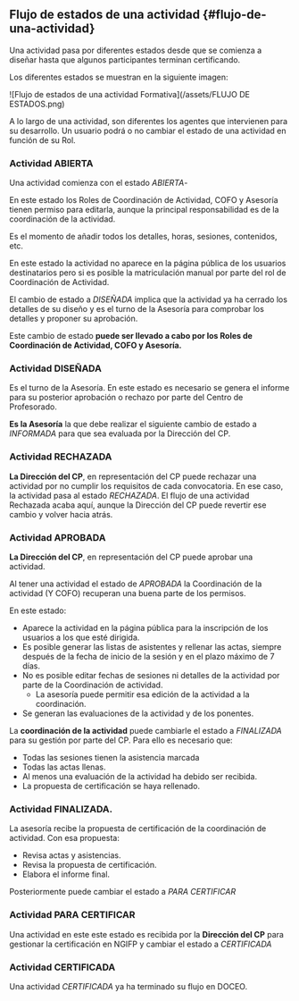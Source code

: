 ## Flujo de estados de una actividad {#flujo-de-una-actividad}

Una actividad pasa por diferentes estados desde que se comienza a diseñar hasta que algunos participantes terminan certificando.

Los diferentes estados se muestran en la siguiente imagen:

![Flujo de estados de una actividad Formativa](/assets/FLUJO DE ESTADOS.png)

A lo largo de una actividad, son diferentes los agentes que intervienen para su desarrollo. Un usuario podrá o no cambiar el estado de una actividad en función de su Rol.

### Actividad ABIERTA

Una actividad comienza con el estado _ABIERTA_-

En este estado los Roles de Coordinación de Actividad, COFO y Asesoría tienen permiso para editarla, aunque la principal responsabilidad es de la coordinación de la actividad.

Es el momento de añadir todos los detalles, horas, sesiones, contenidos, etc.

En este estado la actividad no aparece en la página pública de los usuarios destinatarios pero si es posible la matriculación manual por parte del rol de Coordinación de Actividad.

El cambio de estado a _DISEÑADA_ implica que la actividad ya ha cerrado los detalles de su diseño y es el turno de la Asesoría para comprobar los detalles y proponer su aprobación.

Este cambio de estado **puede ser llevado a cabo por los Roles de Coordinación de Actividad, COFO y Asesoría.**

### Actividad DISEÑADA

Es el turno de la Asesoría. En este estado es necesario se genera el informe para su posterior aprobación o rechazo por parte del Centro de Profesorado.

**Es la Asesoría** la que debe realizar el siguiente cambio de estado a _INFORMADA_ para que sea evaluada por la Dirección del CP.

### Actividad RECHAZADA

**La Dirección del CP**, en representación del CP puede rechazar una actividad por no cumplir los requisitos de cada convocatoria. En ese caso, la actividad pasa al estado _RECHAZADA_. El flujo de una actividad Rechazada acaba aquí, aunque la Dirección del CP puede revertir ese cambio y volver hacia atrás.

### Actividad APROBADA

**La Dirección del CP**, en representación del CP puede aprobar una actividad.

Al tener una actividad el estado de _APROBADA_ la Coordinación de la actividad (Y COFO) recuperan una buena parte de los permisos.

En este estado:

* Aparece la actividad en la página pública para la inscripción de los usuarios a los que esté dirigida.
* Es posible generar las listas de asistentes y rellenar las actas, siempre después de la fecha de inicio de la sesión y en el plazo máximo de 7 días.
* No es posible editar fechas de sesiones ni detalles de la actividad por parte de la Coordinación de actividad.
    * La asesoría puede permitir esa edición de la actividad a la coordinación.
* Se generan las evaluaciones de la actividad y de los ponentes.

La **coordinación de la actividad** puede cambiarle el estado a _FINALIZADA_ para su gestión por parte del CP. Para ello es necesario que:

* Todas las sesiones tienen la asistencia marcada
* Todas las actas llenas.
* Al menos una evaluación de la actividad ha debido ser recibida. 
* La propuesta de certificación se haya rellenado.

### Actividad FINALIZADA.

La asesoría recibe la propuesta de certificación de la coordinación de actividad. Con esa propuesta:

* Revisa actas y asistencias.
* Revisa la propuesta de certificación.
* Elabora el informe final.

Posteriormente puede cambiar el estado a _PARA CERTIFICAR_

### Actividad PARA CERTIFICAR

Una actividad en este este estado es recibida por la **Dirección del CP** para gestionar la certificación en NGIFP y cambiar el estado a _CERTIFICADA_

### Actividad CERTIFICADA


Una actividad _CERTIFICADA_ ya ha terminado su flujo en DOCEO. 